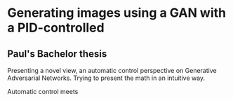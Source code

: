 # Generating images using a GAN with a PID-controlled 
## Paul's Bachelor thesis

Presenting a novel view, an automatic control perspective on Generative Adversarial Networks.
Trying to present the math in an intuitive way.

Automatic control meets 
